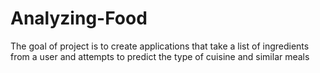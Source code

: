 # Analyzing-Food
The goal of project is to create applications that take a list of ingredients from a user and attempts to predict the type of cuisine and similar meals
